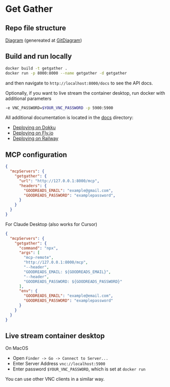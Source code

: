 # Get Gather

## Repo file structure
[Diagram](./diagram.md) (genereated at [GitDiagram](https://gitdiagram.com/getgather-hub/getgather))

## Build and run locally

```bash
docker build -t getgather .
docker run -p 8000:8000 --name getgather -d getgather
```
and then navigate to `http://localhost:8000/docs` to see the API docs.

Optionally, if you want to live stream the container desktop, run docker with additional parameters
```bash
-e VNC_PASSWORD=$YOUR_VNC_PASSWORD -p 5900:5900
```

All additional documentation is located in the [docs](./docs) directory:

- [Deploying on Dokku](./docs/deploy_dokku.md)
- [Deploying on Fly.io](./docs/deploy_fly.md)
- [Deploying on Railway](./docs/deploy_railway.md)


## MCP configuration

```json
{
  "mcpServers": {
    "getgather": {
      "url": "http://127.0.0.1:8000/mcp",
      "headers": {
        "GOODREADS_EMAIL": "example@gmail.com",
        "GOODREADS_PASSWORD": "examplepassword",
      }
    }
  }
}
```


For Claude Desktop (also works for Cursor)

```json
{
  "mcpServers": {
    "getgather": {
      "command": "npx",
      "args": [
        "mcp-remote",
        "http://127.0.0.1:8000/mcp",
        "--header",
        "GOODREADS_EMAIL: ${GOODREADS_EMAIL}",
        "--header",
        "GOODREADS_PASSWORD: ${GOODREADS_PASSWORD}"
      ],
      "env": {
        "GOODREADS_EMAIL": "example@email.com",
        "GOODREADS_PASSWORD": "examplepassword"
      }
    }
  }
}
```

## Live stream container desktop 

On MacOS
- Open `Finder -> Go -> Connect to Server...`
- Enter Server Address `vnc://localhost:5900`
- Enter password `$YOUR_VNC_PASSWORD`, which is set at `docker run`

You can use other VNC clients in a similar way.